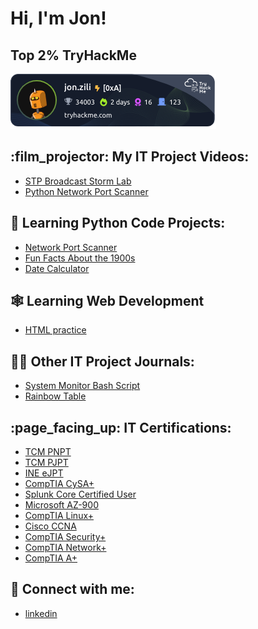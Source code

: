 <h1>Hi, I'm Jon! </h1>

<h2>Top 2% TryHackMe</h2>
<a href="https://tryhackme.com/r/p/jon.zili">
  <img src="https://raw.githubusercontent.com/jonzilinsky/pictures/main/jon.zili2.png" alt="tryhackme">
</a>

<h2>:film_projector: My IT Project Videos:</h2>

- [STP Broadcast Storm Lab](https://www.youtube.com/watch?v=SiQXdNe1ZKM)
- [Python Network Port Scanner](https://www.youtube.com/watch?v=LPwil17SHKY)

<h2>🐍 Learning Python Code Projects:</h2>

- [Network Port Scanner](https://github.com/jonzilinsky/python-projects/tree/main/portscanner)
- [Fun Facts About the 1900s](https://github.com/jonzilinsky/python-projects/tree/main/fun_facts_1900s)
- [Date Calculator](https://github.com/jonzilinsky/python-projects/tree/main/datecalc.py)

<h2>🕸️ Learning Web Development</h2>

- [HTML practice](https://github.com/jonzilinsky/html_practice_odin)

<h2>👨‍💻 Other IT Project Journals:</h2>

- [System Monitor Bash Script](https://github.com/jonzilinsky/Linux-System-Monitor-Script)
- [Rainbow Table](https://github.com/jonzilinsky/Rainbow-Table)
  
<h2>:page_facing_up: IT Certifications:</h2>

 - [TCM PNPT](https://github.com/jonzilinsky/pictures/blob/main/PNPT.png?raw=true) <br />
 - [TCM PJPT](https://github.com/jonzilinsky/pictures/blob/main/PJPT.png?raw=true) <br />
 - [INE eJPT](https://github.com/jonzilinsky/pictures/blob/main/ejpt.png?raw=true) <br />
 - [CompTIA CySA+](https://github.com/jonzilinsky/pictures/blob/main/Cysa+.png?raw=true) <br />
 - [Splunk Core Certified User](https://github.com/jonzilinsky/pictures/blob/main/Screenshot%20from%202024-10-17%2021-57-34.png?raw=true)  <br />
 - [Microsoft AZ-900](https://github.com/jonzilinsky/pictures/blob/main/az900.png?raw=true) <br /> 
 - [CompTIA Linux+](https://github.com/jonzilinsky/pictures/blob/main/linux+.png?raw=true) <br />
 - [Cisco CCNA](https://github.com/jonzilinsky/pictures/blob/main/ccnacert.png?raw=true) <br />
 - [CompTIA Security+](https://github.com/jonzilinsky/pictures/blob/main/Security+.png?raw=true) <br />
 - [CompTIA Network+](https://github.com/jonzilinsky/pictures/blob/main/Network+.png?raw=true)<br />
 - [CompTIA A+](https://github.com/jonzilinsky/pictures/blob/main/A%2B.png?raw=true)

<h2> 🤳 Connect with me:</h2>

 - [linkedin](https://www.linkedin.com/in/jonzilinsky/)


<!--
**jonzilinsky/jonzilinsky** is a ✨ _special_ ✨ repository because its `README.md` (this file) appears on your GitHub profile.

Here are some ideas to get you started:

- 🔭 I’m currently working on ...
- 🌱 I’m currently learning ...
- 👯 I’m looking to collaborate on ...
- 🤔 I’m looking for help with ...
- 💬 Ask me about ...
- 📫 How to reach me: ...
- 😄 Pronouns: ...
- ⚡ Fun fact: ...
-->
